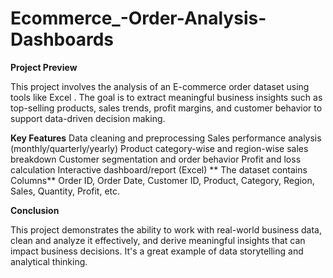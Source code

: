 # Ecommerce_-Order-Analysis-Dashboards


**Project Preview**

This project involves the analysis of an E-commerce order dataset using tools like Excel . The goal is to extract meaningful business insights such as top-selling products, sales trends, profit margins, and customer behavior to support data-driven decision making.


**Key Features**
 Data cleaning and preprocessing
 Sales performance analysis (monthly/quarterly/yearly)
 Product category-wise and region-wise sales breakdown
 Customer segmentation and order behavior
 Profit and loss calculation
 Interactive dashboard/report (Excel)
** The dataset contains  Columns**
Order ID, Order Date, Customer ID, Product, Category, Region, Sales, Quantity, Profit, etc.


**Conclusion**

This project demonstrates the ability to work with real-world business data, clean and analyze it effectively, and derive meaningful insights that can impact business decisions. It's a great example of data storytelling and analytical thinking.




